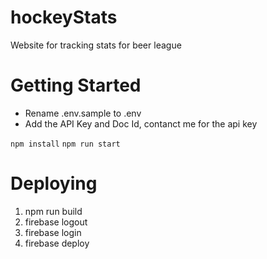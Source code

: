 # hockeyStats
Website for tracking stats for beer league


# Getting Started

- Rename .env.sample to .env
- Add the API Key and Doc Id, contanct me for the api key

`npm install`
`npm run start`

# Deploying
1. npm run build
2. firebase logout
3. firebase login
4. firebase deploy
